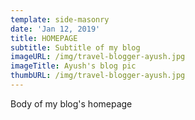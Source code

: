 ```yaml
---
template: side-masonry
date: 'Jan 12, 2019'
title: HOMEPAGE
subtitle: Subtitle of my blog
imageURL: /img/travel-blogger-ayush.jpg
imageTitle: Ayush's blog pic
thumbURL: /img/travel-blogger-ayush.jpg
---
```

Body of my blog's homepage
